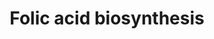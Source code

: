 ---
annotations:
- id: PW:0000002
  parent: classic metabolic pathway
  type: Pathway Ontology
  value: classic metabolic pathway
- id: PW:0000140
  parent: regulatory pathway
  type: Pathway Ontology
  value: folate metabolic pathway
authors:
- J.Heckman
- MaintBot
- Christine Chichester
- Egonw
- DeSl
- Khanspers
citedin: ''
communities: []
description: Folic acid biosynthesis metabolism, based on corresponding BioCyc / SGD
  pathways.
last-edited: 2025-09-16
ndex: null
organisms:
- Saccharomyces cerevisiae
redirect_from:
- /index.php/Pathway:WP555
- /instance/WP555
- /instance/WP555_r140575
revision: r140575
schema-jsonld:
- '@context': https://schema.org/
  '@id': https://wikipathways.github.io/pathways/WP555.html
  '@type': Dataset
  creator:
    '@type': Organization
    name: WikiPathways
  description: Folic acid biosynthesis metabolism, based on corresponding BioCyc /
    SGD pathways.
  keywords:
  - (7,8-dihydropterin-6-yl)methyl diphosphate
  - 3.6.1
  - 3.6.1.67
  - 4-amino-4-deoxychorismate
  - 4-aminobenzoate
  - 6-(hydroxymethyl)-7,8-dihydropterin
  - 7,8-dihydrofolate monoglutamate
  - 7,8-dihydroneopterin 3'-phosphate
  - 7,8-dihydroneopterin triphosphate
  - 7,8-dihydropteroate
  - ABZ1
  - ABZ2
  - ADP
  - AMP
  - ATP
  - D-erythro-7,8-dihydroneopterin
  - DFR1
  - FOL1
  - FOL2
  - FOL3
  - GTP
  - Glycoaldehyde
  - H⁺
  - H₂O
  - L-glutamate
  - L-glutamine
  - a tetrahydrofolate
  - chorismate
  - formate
  - phosphate
  - pyrophosphate
  - pyruvate
  license: CC0
  name: Folic acid biosynthesis
seo: CreativeWork
title: Folic acid biosynthesis
wpid: WP555
---